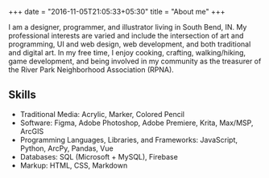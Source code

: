 +++
date = "2016-11-05T21:05:33+05:30"
title = "About me"
+++

I am a designer, programmer, and illustrator living in South Bend, IN. My professional interests are varied and include the intersection of art and programming, UI and web design, web development, and both traditional and digital art. In my free time, I enjoy cooking, crafting, walking/hiking, game development, and being involved in my community as the treasurer of the River Park Neighborhood Association (RPNA).

## Skills
* Traditional Media: Acrylic, Marker, Colored Pencil
* Software: Figma, Adobe Photoshop, Adobe Premiere, Krita, Max/MSP, ArcGIS
* Programming Languages, Libraries, and Frameworks: JavaScript, Python, ArcPy, Pandas, Vue
* Databases: SQL (Microsoft + MySQL), Firebase
* Markup: HTML, CSS, Markdown

